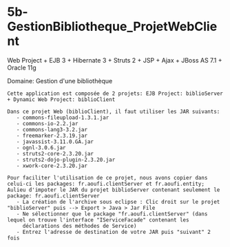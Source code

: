 # 5b-GestionBibliotheque_ProjetWebClient
Web Project + EJB 3 + Hibernate 3 + Struts 2 + JSP + Ajax + JBoss AS 7.1 + Oracle 11g

Domaine: Gestion d'une bibliothèque 

    Cette application est composée de 2 projets: EJB Project: biblioServer + Dynamic Web Project: biblioClient

    Dans ce projet Web (biblioClient), il faut utiliser les JAR suivants:
       - commons-fileupload-1.3.1.jar
       - commons-io-2.2.jar
       - commons-lang3-3.2.jar
       - freemarker-2.3.19.jar
       - javassist-3.11.0.GA.jar
       - ognl-3.0.6.jar
       - struts2-core-2.3.20.jar
       - struts2-dojo-plugin-2.3.20.jar
       - xwork-core-2.3.20.jar

    Pour faciliter l'utilisation de ce projet, nous avons copier dans celui-ci les packages: fr.aoufi.clientServer et fr.aoufi.entity; Aulieu d'impoter le JAR du projet biblioServer contenant seulement le package: fr.aoufi.clientServer
       - La création de l'archive sous eclipse : Clic droit sur le projet "biblioServer" puis --> Export > Java > Jar File
       - Ne sélectionner que le package "fr.aoufi.clientServer" (dans lequel on trouve l'interface "IServiceFacade" contenant les
         déclarations des méthodes de Service)
       - Entrez l'adresse de destination de votre JAR puis "suivant" 2 fois
